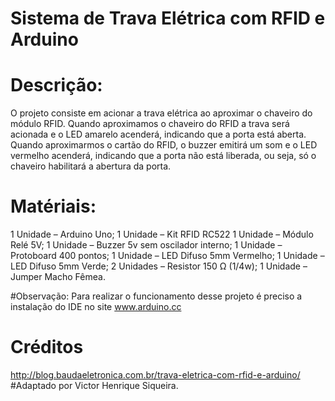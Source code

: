 #  Sistema de Trava Elétrica com RFID e Arduino 

# Descrição:
O projeto consiste em acionar a trava elétrica ao aproximar o chaveiro do módulo RFID. Quando aproximamos o chaveiro do RFID a trava será acionada e o LED amarelo acenderá, indicando que a porta está aberta.
Quando aproximarmos o cartão do RFID, o buzzer emitirá um som e o LED vermelho acenderá, indicando que a porta não está liberada, ou seja, só o chaveiro habilitará a abertura da porta.

# Matériais:
1 Unidade –  Arduino Uno;
1 Unidade – Kit RFID RC522
1 Unidade – Módulo Relé 5V;
1 Unidade – Buzzer 5v sem oscilador interno;
1 Unidade – Protoboard 400 pontos;
1 Unidade – LED Difuso 5mm Vermelho;
1 Unidade –  LED Difuso 5mm Verde;
2 Unidades – Resistor 150 Ω (1/4w);
1 Unidade – Jumper Macho Fêmea.

#Observação: Para realizar o funcionamento desse projeto é preciso a instalação do IDE no site www.arduino.cc 

# Créditos
http://blog.baudaeletronica.com.br/trava-eletrica-com-rfid-e-arduino/
#Adaptado por Victor Henrique Siqueira.
